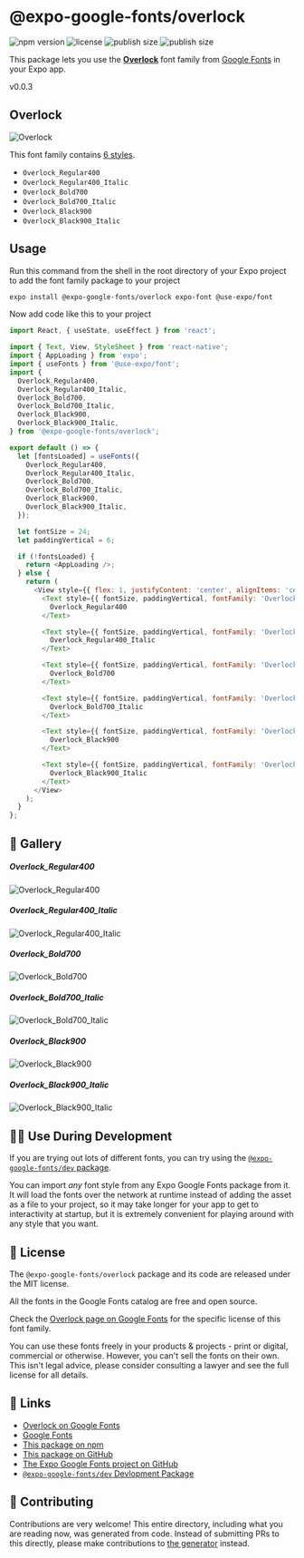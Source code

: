# @expo-google-fonts/overlock

![npm version](https://flat.badgen.net/npm/v/@expo-google-fonts/overlock)
![license](https://flat.badgen.net/github/license/expo/google-fonts)
![publish size](https://flat.badgen.net/packagephobia/install/@expo-google-fonts/overlock)
![publish size](https://flat.badgen.net/packagephobia/publish/@expo-google-fonts/overlock)

This package lets you use the [**Overlock**](https://fonts.google.com/specimen/Overlock) font family from [Google Fonts](https://fonts.google.com/) in your Expo app.

v0.0.3

## Overlock

![Overlock](./font-family.png)

This font family contains [6 styles](#-gallery).

- `Overlock_Regular400`
- `Overlock_Regular400_Italic`
- `Overlock_Bold700`
- `Overlock_Bold700_Italic`
- `Overlock_Black900`
- `Overlock_Black900_Italic`

## Usage

Run this command from the shell in the root directory of your Expo project to add the font family package to your project
```sh
expo install @expo-google-fonts/overlock expo-font @use-expo/font
```

Now add code like this to your project
```js
import React, { useState, useEffect } from 'react';

import { Text, View, StyleSheet } from 'react-native';
import { AppLoading } from 'expo';
import { useFonts } from '@use-expo/font';
import {
  Overlock_Regular400,
  Overlock_Regular400_Italic,
  Overlock_Bold700,
  Overlock_Bold700_Italic,
  Overlock_Black900,
  Overlock_Black900_Italic,
} from '@expo-google-fonts/overlock';

export default () => {
  let [fontsLoaded] = useFonts({
    Overlock_Regular400,
    Overlock_Regular400_Italic,
    Overlock_Bold700,
    Overlock_Bold700_Italic,
    Overlock_Black900,
    Overlock_Black900_Italic,
  });

  let fontSize = 24;
  let paddingVertical = 6;

  if (!fontsLoaded) {
    return <AppLoading />;
  } else {
    return (
      <View style={{ flex: 1, justifyContent: 'center', alignItems: 'center' }}>
        <Text style={{ fontSize, paddingVertical, fontFamily: 'Overlock_Regular400' }}>
          Overlock_Regular400
        </Text>

        <Text style={{ fontSize, paddingVertical, fontFamily: 'Overlock_Regular400_Italic' }}>
          Overlock_Regular400_Italic
        </Text>

        <Text style={{ fontSize, paddingVertical, fontFamily: 'Overlock_Bold700' }}>
          Overlock_Bold700
        </Text>

        <Text style={{ fontSize, paddingVertical, fontFamily: 'Overlock_Bold700_Italic' }}>
          Overlock_Bold700_Italic
        </Text>

        <Text style={{ fontSize, paddingVertical, fontFamily: 'Overlock_Black900' }}>
          Overlock_Black900
        </Text>

        <Text style={{ fontSize, paddingVertical, fontFamily: 'Overlock_Black900_Italic' }}>
          Overlock_Black900_Italic
        </Text>
      </View>
    );
  }
};

```

## 🔡 Gallery

##### Overlock_Regular400
![Overlock_Regular400](./f4eb336168d4c74d8a4795ef601c2c88a8c6e58cc2029bb029abde86dba8de8d.ttf.png)

##### Overlock_Regular400_Italic
![Overlock_Regular400_Italic](./862e0a21cd810bed2e0c1809a8799cab17a8a9c3a1b24486e797286d12bd47e0.ttf.png)

##### Overlock_Bold700
![Overlock_Bold700](./c181ce17a8b786d224bdfb18e0b0fd345243fcdf4fcdd4a301a6b68c6898e1bc.ttf.png)

##### Overlock_Bold700_Italic
![Overlock_Bold700_Italic](./ac1a5a813f6667fe8e4a60d3450a57e9e8dcbb9beaa2619a979bafcf0261698f.ttf.png)

##### Overlock_Black900
![Overlock_Black900](./2f8bded0796145dd91249b13aecd8e185ea1d9222a3846c3873ad486679f5524.ttf.png)

##### Overlock_Black900_Italic
![Overlock_Black900_Italic](./dd19e6be709bf9ee365d90ee333b1766e7714578cd954bb3b5dcb1fae2e2022a.ttf.png)


## 👩‍💻 Use During Development

If you are trying out lots of different fonts, you can try using the [`@expo-google-fonts/dev` package](https://github.com/expo/google-fonts/tree/master/font-packages/dev#readme).

You can import *any* font style from any Expo Google Fonts package from it. It will load the fonts
over the network at runtime instead of adding the asset as a file to your project, so it may take longer
for your app to get to interactivity at startup, but it is extremely convenient
for playing around with any style that you want.

## 📖 License

The `@expo-google-fonts/overlock` package and its code are released under the MIT license.

All the fonts in the Google Fonts catalog are free and open source.

Check the [Overlock page on Google Fonts](https://fonts.google.com/specimen/Overlock) for the specific license of this font family.

You can use these fonts freely in your products & projects - print or digital, commercial or otherwise. However, you can't sell the fonts on their own. This isn't legal advice, please consider consulting a lawyer and see the full license for all details.

## 🔗 Links

- [Overlock on Google Fonts](https://fonts.google.com/specimen/Overlock)
- [Google Fonts](https://fonts.google.com/)
- [This package on npm](https://www.npmjs.com/package/@expo-google-fonts/overlock)
- [This package on GitHub](https://github.com/expo/google-fonts/tree/master/font-packages/overlock)
- [The Expo Google Fonts project on GitHub](https://github.com/expo/google-fonts)
- [`@expo-google-fonts/dev` Devlopment Package](https://github.com/expo/google-fonts/tree/master/font-packages/dev)


## 🤝 Contributing

Contributions are very welcome! This entire directory, including what you are reading now, was generated from code. Instead of submitting PRs to this directly, please make contributions to [the generator](https://github.com/expo/google-fonts/tree/master/packages/generator) instead.
